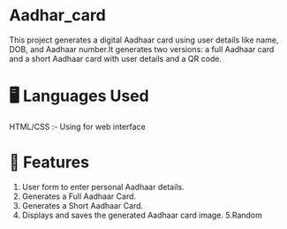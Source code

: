 # Aadhar_card
This project generates a digital Aadhaar card using user details like name, DOB, and Aadhaar number.It generates two versions: a full Aadhaar card and a short Aadhaar card with user details 
and a QR code.

# 🖥️ Languages Used
HTML/CSS :-
  Using for web interface
# 🚀 Features
 1. User form to enter personal Aadhaar details.
 2. Generates a Full Aadhaar Card.
 3. Generates a Short Aadhaar Card.
 4. Displays and saves the generated Aadhaar 
card image.
 5.Random 
